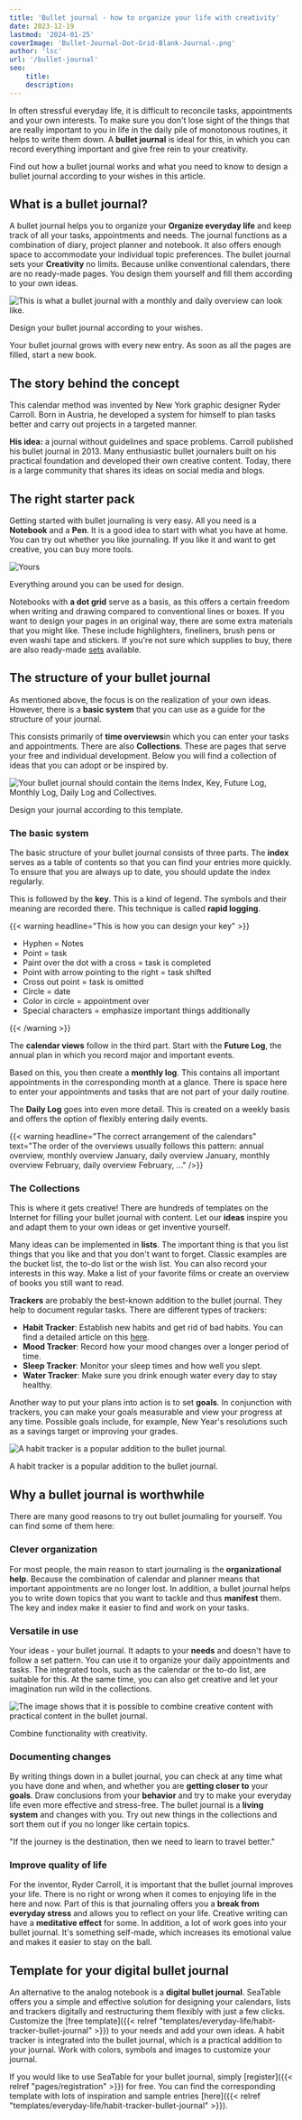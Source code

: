 ```yaml
---
title: 'Bullet journal - how to organize your life with creativity'
date: 2023-12-19
lastmod: '2024-01-25'
coverImage: 'Bullet-Journal-Dot-Grid-Blank-Journal-.png'
author: 'lsc'
url: '/bullet-journal'
seo:
    title:
    description:
---
```


In often stressful everyday life, it is difficult to reconcile tasks, appointments and your own interests. To make sure you don't lose sight of the things that are really important to you in life in the daily pile of monotonous routines, it helps to write them down. A **bullet journal** is ideal for this, in which you can record everything important and give free rein to your creativity.

Find out how a bullet journal works and what you need to know to design a bullet journal according to your wishes in this article.

## What is a bullet journal?

A bullet journal helps you to organize your **Organize everyday life** and keep track of all your tasks, appointments and needs. The journal functions as a combination of diary, project planner and notebook. It also offers enough space to accommodate your individual topic preferences. The bullet journal sets your **Creativity** no limits. Because unlike conventional calendars, there are no ready-made pages. You design them yourself and fill them according to your own ideas.

![This is what a bullet journal with a monthly and daily overview can look like.](images/estee-janssens-mO3s5xdo68Y-unsplash-scaled-e1702550740119-711x579.jpg)

Design your bullet journal according to your wishes.

Your bullet journal grows with every new entry. As soon as all the pages are filled, start a new book.

## The story behind the concept

This calendar method was invented by New York graphic designer Ryder Carroll. Born in Austria, he developed a system for himself to plan tasks better and carry out projects in a targeted manner.

**His idea:** a journal without guidelines and space problems. Carroll published his bullet journal in 2013. Many enthusiastic bullet journalers built on his practical foundation and developed their own creative content. Today, there is a large community that shares its ideas on social media and blogs.

## The right starter pack

Getting started with bullet journaling is very easy. All you need is a **Notebook** and a **Pen**. It is a good idea to start with what you have at home. You can try out whether you like journaling. If you like it and want to get creative, you can buy more tools.

![Yours](images/estee-janssens-MUf7Ly04sOI-unsplash-scaled-e1702555769119-711x746.jpg)

Everything around you can be used for design.

Notebooks with **a dot grid** serve as a basis, as this offers a certain freedom when writing and drawing compared to conventional lines or boxes. If you want to design your pages in an original way, there are some extra materials that you might like. These include highlighters, fineliners, brush pens or even washi tape and stickers. If you're not sure which supplies to buy, there are also ready-made [sets](https://www.faber-castell.de/produkte/BulletJournalingStarterSet9teilig/267125) available.

## The structure of your bullet journal

As mentioned above, the focus is on the realization of your own ideas. However, there is a **basic system** that you can use as a guide for the structure of your journal.

This consists primarily of **time overviews**in which you can enter your tasks and appointments. There are also **Collections**. These are pages that serve your free and individual development. Below you will find a collection of ideas that you can adopt or be inspired by.

![Your bullet journal should contain the items Index, Key, Future Log, Monthly Log, Daily Log and Collectives.](images/Bullet-Journal-Dot-Grid-Blank-Journal-1-711x920.png)

Design your journal according to this template.

### The basic system

The basic structure of your bullet journal consists of three parts. The **index** serves as a table of contents so that you can find your entries more quickly. To ensure that you are always up to date, you should update the index regularly.

This is followed by the **key**. This is a kind of legend. The symbols and their meaning are recorded there. This technique is called **rapid logging**.

{{< warning headline="This is how you can design your key" >}}

- Hyphen = Notes
- Point = task
- Paint over the dot with a cross = task is completed
- Point with arrow pointing to the right = task shifted
- Cross out point = task is omitted
- Circle = date
- Color in circle = appointment over
- Special characters = emphasize important things additionally

{{< /warning >}}

The **calendar views** follow in the third part. Start with the **Future Log**, the annual plan in which you record major and important events.

Based on this, you then create a **monthly log**. This contains all important appointments in the corresponding month at a glance. There is space here to enter your appointments and tasks that are not part of your daily routine.

The **Daily Log** goes into even more detail. This is created on a weekly basis and offers the option of flexibly entering daily events.

{{< warning headline="The correct arrangement of the calendars" text="The order of the overviews usually follows this pattern: annual overview, monthly overview January, daily overview January, monthly overview February, daily overview February, ..." />}}

### The Collections

This is where it gets creative! There are hundreds of templates on the Internet for filling your bullet journal with content. Let our **ideas** inspire you and adapt them to your own ideas or get inventive yourself.

Many ideas can be implemented in **lists**. The important thing is that you list things that you like and that you don't want to forget. Classic examples are the bucket list, the to-do list or the wish list. You can also record your interests in this way. Make a list of your favorite films or create an overview of books you still want to read.

**Trackers** are probably the best-known addition to the bullet journal. They help to document regular tasks. There are different types of trackers:

- **Habit Tracker**: Establish new habits and get rid of bad habits. You can find a detailed article on this [here](https://seatable.io/en/habit-tracker-gewohnheiten-aendern/).
- **Mood Tracker**: Record how your mood changes over a longer period of time.
- **Sleep Tracker**: Monitor your sleep times and how well you slept.
- **Water Tracker**: Make sure you drink enough water every day to stay healthy.

Another way to put your plans into action is to set **goals**. In conjunction with trackers, you can make your goals measurable and view your progress at any time. Possible goals include, for example, New Year's resolutions such as a savings target or improving your grades.

![A habit tracker is a popular addition to the bullet journal.](images/prophsee-journals-WI30grRfBnE-unsplash-01.jpg)

A habit tracker is a popular addition to the bullet journal.

## Why a bullet journal is worthwhile

There are many good reasons to try out bullet journaling for yourself. You can find some of them here:

### Clever organization

For most people, the main reason to start journaling is the **organizational help**. Because the combination of calendar and planner means that important appointments are no longer lost. In addition, a bullet journal helps you to write down topics that you want to tackle and thus **manifest** them. The key and index make it easier to find and work on your tasks.

### Versatile in use

Your ideas - your bullet journal. It adapts to your **needs** and doesn't have to follow a set pattern. You can use it to organize your daily appointments and tasks. The integrated tools, such as the calendar or the to-do list, are suitable for this. At the same time, you can also get creative and let your imagination run wild in the collections.

![The image shows that it is possible to combine creative content with practical content in the bullet journal.](images/pexels-bich-tran-636237-scaled-e1702974144662-711x555.jpg)

Combine functionality with creativity.

### Documenting changes

By writing things down in a bullet journal, you can check at any time what you have done and when, and whether you are **getting closer to** your **goals**. Draw conclusions from your **behavior** and try to make your everyday life even more effective and stress-free. The bullet journal is a **living system** and changes with you. Try out new things in the collections and sort them out if you no longer like certain topics.

"If the journey is the destination, then we need to learn to travel better."

### Improve quality of life

For the inventor, Ryder Carroll, it is important that the bullet journal improves your life. There is no right or wrong when it comes to enjoying life in the here and now. Part of this is that journaling offers you a **break from everyday stress** and allows you to reflect on your life. Creative writing can have a **meditative effect** for some. In addition, a lot of work goes into your bullet journal. It's something self-made, which increases its emotional value and makes it easier to stay on the ball.

## Template for your digital bullet journal

An alternative to the analog notebook is a **digital bullet journal**. SeaTable offers you a simple and effective solution for designing your calendars, lists and trackers digitally and restructuring them flexibly with just a few clicks. Customize the [free template]({{< relref "templates/everyday-life/habit-tracker-bullet-journal" >}}) to your needs and add your own ideas. A habit tracker is integrated into the bullet journal, which is a practical addition to your journal. Work with colors, symbols and images to customize your journal.

If you would like to use SeaTable for your bullet journal, simply [register]({{< relref "pages/registration" >}}) for free. You can find the corresponding template with lots of inspiration and sample entries [here]({{< relref "templates/everyday-life/habit-tracker-bullet-journal" >}}).

